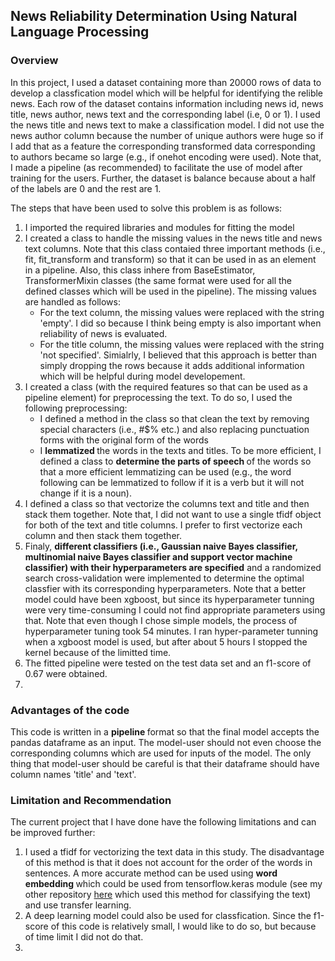 <h2> News Reliability Determination Using Natural Language Processing</h2>
<h3> Overview</h3>
<p> In this project, I used a dataset containing more than 20000 rows of data to develop a classfication model which will be helpful for identifying the relible news. Each row of the dataset contains information including news id, news title, news author, news text and the corresponding label (i.e, 0 or 1). I used the news title and news text to make a classification model. I did not use the news author column because the number of unique authors were huge so if I add that as a feature the corresponding transformed data corresponding to authors became so large (e.g., if onehot encoding were used). Note that, I made a pipeline (as recommended) to facilitate the use of model after training for the users. Further, the dataset is balance because about a half of the labels are 0 and the rest are 1.</p>
<p> The steps that have been used to solve this problem is as follows:<br>
<ol>
<li> I imported the required libraries and modules for fitting the model </li>
<li> I created a class to handle the missing values in the news title and news text columns. Note that this class contaied three important methods (i.e., fit, fit_transform and transform)  so that it can be used in as an element in a pipeline. Also, this class inhere from BaseEstimator, TransformerMixin classes (the same format were used for all the defined classes which will be used in the pipeline). The missing values are handled as follows:
<ul>
<li> For the text column, the missing values were replaced with the string 'empty'. I did so because I think being empty is also important when reliability of news is evaluated.</li>
<li> For the title column, the missing values were replaced with the string 'not specified'. Simialrly, I believed that this approach is better than simply dropping the rows because it adds additional information which will be helpful during model developement. </li>
</ul> 
</li>
<li> I created a class (with the required features so that can be used as a pipeline element) for preprocessing the text. To do so, I used the following preprocessing:
  <ul><li> I defined a method in the class so that clean the text by removing special characters (i.e., #$% etc.) and also replacing punctuation forms with the original form of the words</li>
    <li> I <strong>lemmatized </strong> the words in the texts and titles. To be more efficient, I defined a class to <strong>determine the parts of speech </strong> of the words so that a more efficient lemmatizing can be used (e.g., the word following can be lemmatized to follow if it is a verb but it will not change if it is a noun).</li>
      
    
  </ul>
  </li>
  <li> I defined a class so that vectorize the columns text and title and then stack them together. Note that, I did not want to use a single tfidf object for both of the text and title columns. I prefer to first vectorize each column and then stack them together. </li>
  <li>Finaly, <strong> different classifiers (i.e., Gaussian naive Bayes classifier, multinomial naive Bayes classifier and support vector machine classifier) with their hyperparameters are specified</strong> and a randomized search cross-validation were implemented to determine the optimal classfier with its corresponding hyperparameters. Note that a better model could have been xgboost, but since its hyperparameter tunning were very time-consuming I could not find appropriate parameters using that. Note that even though I chose simple models, the process of hyperparameter tuning took 54 minutes. I ran hyper-parameter tunning when a xgboost model is used, but after about 5 hours I stopped the kernel because of the limitted time. 
   </li>
  <li>The fitted pipeline were tested on the test data set and an f1-score of 0.67 were obtained. 
  <li>
 </ol>
 <h3> Advantages of the code</h3>
 <p> This code is written in a <strong> pipeline </strong> format so that the final model accepts the pandas dataframe as an input. The model-user should not even choose the corresponding columns which are used for inputs of the model. The only thing that model-user should be careful is that their dataframe should have column names 'title' and 'text'.
 <h3> Limitation and Recommendation </h3>
 <p> The current project that I have done have the following limitations and can be improved further:
 <ol>
 <li>
  I used a tfidf for vectorizing the text data in this study. The disadvantage of this method is that it does not account for the order of the words in sentences. A more accurate method can be used using <strong>word embedding </strong> which could be used from tensorflow.keras module (see my other repository <a href='https://github.com/kaveh7293/Spotify-Reviews-'> here</a> which used this method for classifying the text) and use transfer learning.  
 </li>
  <li> A deep learning model could also be used for classfication. Since the f1-score of this code is relatively small, I would like to do so, but because of time limit I did not do that. </li>
  <li> 
 </ol>
